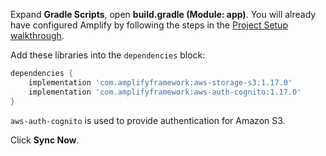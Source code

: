 Expand **Gradle Scripts**, open **build.gradle (Module: app)**. You will already have configured Amplify by following the steps in the [Project Setup walkthrough](~/lib/project-setup/create-application.md).

Add these libraries into the `dependencies` block:
```groovy
dependencies {
    implementation 'com.amplifyframework:aws-storage-s3:1.17.0'
    implementation 'com.amplifyframework:aws-auth-cognito:1.17.0'
}
```

`aws-auth-cognito` is used to provide authentication for Amazon S3.

Click **Sync Now**.
